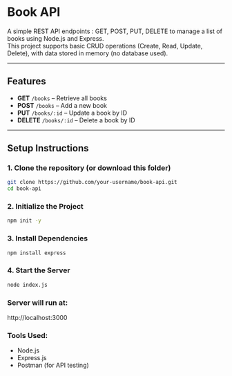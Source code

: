 # Book API

A simple REST API endpoints : GET, POST, PUT, DELETE to manage a list of books using Node.js and Express.  
This project supports basic CRUD operations (Create, Read, Update, Delete), with data stored in memory (no database used).

---

## Features

- **GET** `/books` – Retrieve all books  
- **POST** `/books` – Add a new book  
- **PUT** `/books/:id` – Update a book by ID  
- **DELETE** `/books/:id` – Delete a book by ID  

---

## Setup Instructions

### 1. Clone the repository (or download this folder)
```bash
git clone https://github.com/your-username/book-api.git
cd book-api
```
### 2. Initialize the Project
```bash
npm init -y
```
### 3. Install Dependencies
```bash
npm install express
```
### 4. Start the Server
```bash
node index.js
```
### Server will run at:
http://localhost:3000

### Tools Used:
- Node.js
- Express.js
- Postman (for API testing)

